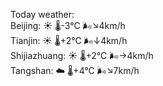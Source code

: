 Today weather:  
Beijing: ☀️   🌡️-3°C 🌬️↘4km/h  
Tianjin: ☀️   🌡️+2°C 🌬️↓4km/h  
Shijiazhuang: ☀️   🌡️+2°C 🌬️→4km/h  
Tangshan: ☁️   🌡️+4°C 🌬️↘7km/h  
